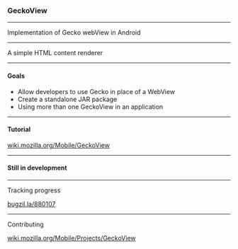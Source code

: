 ### **GeckoView**

---

Implementation of Gecko webView in Android

---

A simple HTML content renderer

---

#### Goals

<ul>
<li class="fragment" data-fragment-index="1">Allow developers to use Gecko in place of a WebView
<li class="fragment" data-fragment-index="2">Create a standalone JAR package
<li class="fragment" data-fragment-index="3">Using more than one GeckoView in an application
</ul>

---

#### Tutorial

[wiki.mozilla.org/Mobile/GeckoView](https://wiki.mozilla.org/Mobile/GeckoView)

---

#### Still in development

---

Tracking progress

[bugzil.la/880107](https://bugzil.la/880107)

---

Contributing

[wiki.mozilla.org/Mobile/Projects/GeckoView](https://wiki.mozilla.org/Mobile/Projects/GeckoView)

